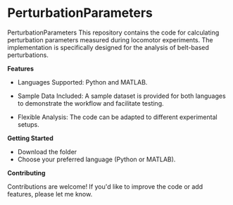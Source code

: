 # PerturbationParameters
PerturbationParameters
This repository contains the code for calculating perturbation parameters measured during locomotor experiments. 
The implementation is specifically designed for the analysis of belt-based perturbations.

**Features**

- Languages Supported: 
Python and MATLAB.

- Sample Data Included: 
A sample dataset is provided for both languages to demonstrate the workflow and facilitate testing.

- Flexible Analysis: 
The code can be adapted to different experimental setups.

**Getting Started**

- Download the folder
- Choose your preferred language (Python or MATLAB).

**Contributing**

Contributions are welcome! If you'd like to improve the code or add features, please let me know.

